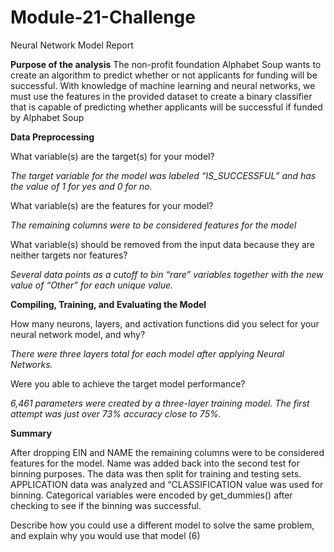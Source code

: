 # Module-21-Challenge

Neural Network Model Report 

**Purpose of the analysis**
 The non-profit foundation Alphabet Soup wants to create an algorithm to predict whether or not
applicants for funding will be successful. With knowledge of machine learning and neural
networks, we must use the features in the provided dataset to create a binary classifier that is
capable of predicting whether applicants will be successful if funded by Alphabet Soup

**Data Preprocessing**

What variable(s) are the target(s) for your model?

*The target variable for the model was labeled “IS_SUCCESSFUL” and has the value of 1 for yes and 0 for no.*

What variable(s) are the features for your model?

*The remaining columns were to be considered features for the model*

What variable(s) should be removed from the input data because they are neither targets nor features?

*Several data points as a cutoff to bin “rare” variables together with the new
value of “Other” for each unique value.*

**Compiling, Training, and Evaluating the Model**

How many neurons, layers, and activation functions did you select for your neural network model, and why?

*There were three layers total for each model after applying Neural Networks.*

Were you able to achieve the target model performance?

*6,461  parameters were created by a three-layer training model. The first attempt was just over
73% accuracy close to 75%.*


**Summary**

After dropping EIN and NAME the remaining columns were to be considered features for the model. Name was added back into the second test for binning purposes. The data was then split for training and testing sets. APPLICATION data was analyzed and “CLASSIFICATION value was used
for binning. Categorical variables were encoded by get_dummies()
after checking to see if the binning was successful.

Describe how you could use a different model to solve the same problem, and explain why you would use that model (6)


 



